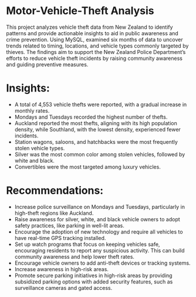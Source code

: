 # Motor-Vehicle-Theft Analysis
 This project analyzes vehicle theft data from New Zealand to identify patterns and provide actionable insights to aid in public awareness and crime prevention. Using MySQL, examined six months of data to uncover trends related to timing, locations, and vehicle types commonly targeted by thieves. The findings aim to support the New Zealand Police Department’s efforts to reduce vehicle theft incidents by raising community awareness and guiding preventive measures.

 # Insights:
 -  A total of 4,553 vehicle thefts were reported, with a gradual increase in monthly rates.
 -  Mondays and Tuesdays recorded the highest number of thefts.
 -  Auckland reported the most thefts, aligning with its high population density, while Southland, with the lowest density, experienced fewer incidents.
 -  Station wagons, saloons, and hatchbacks were the most frequently stolen vehicle types.
 -  Silver was the most common color among stolen vehicles, followed by white and black.
 -  Convertibles were the most targeted among luxury vehicles.

# Recommendations:
 - Increase police surveillance on Mondays and Tuesdays, particularly in high-theft regions like Auckland.
 - Raise awareness for silver, white, and black vehicle owners to adopt safety practices, like parking in well-lit areas.
 - Encourage the adoption of new technology and require all vehicles to have real-time GPS tracking installed.
 - Set up watch programs that focus on keeping vehicles safe, encouraging residents to report any suspicious activity. This can build community awareness and help lower theft rates.
 - Encourage vehicle owners to add anti-theft devices or tracking systems.
 - Increase awareness in high-risk areas.
 - Promote secure parking initiatives in high-risk areas by providing subsidized parking options with added security features, such as surveillance cameras and gated access.
  
